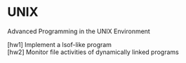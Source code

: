 # UNIX
Advanced Programming in the UNIX Environment

[hw1] Implement a lsof-like program  
[hw2] Monitor file activities of dynamically linked programs
